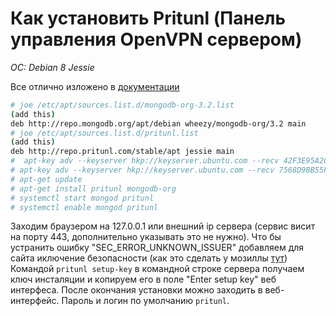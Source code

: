 # Как установить Pritunl (Панель управления OpenVPN сервером)
*OC: Debian 8 Jessie*

Все отлично изложено в [документации](https://docs.pritunl.com/v1/docs/installation)

```bash
# joe /etc/apt/sources.list.d/mongodb-org-3.2.list
(add this)
deb http://repo.mongodb.org/apt/debian wheezy/mongodb-org/3.2 main
# joe /etc/apt/sources.list.d/pritunl.list
(add this)
deb http://repo.pritunl.com/stable/apt jessie main
#  apt-key adv --keyserver hkp://keyserver.ubuntu.com --recv 42F3E95A2C4F08279C4960ADD68FA50FEA312927
# apt-key adv --keyserver hkp://keyserver.ubuntu.com --recv 7568D9BB55FF9E5287D586017AE645C0CF8E292A
# apt-get update
# apt-get install pritunl mongodb-org
# systemctl start mongod pritunl
# systemctl enable mongod pritunl
```
Заходим браузером на 127.0.0.1 или внешний ip сервера (сервис висит на порту 443, дополнительно указывать это не нужно). Что бы устранить ошибку "SEC_ERROR_UNKNOWN_ISSUER" добавляем для сайта иключение безопасности (как это сделать у мозиллы [тут](https://support.mozilla.org/ru/kb/kak-ustranit-oshibku-s-kodom-sec_error_unknown_iss))
Командой `pritunl setup-key` в командной строке сервера получаем ключ инсталяции и копируем его в поле "Enter setup key" веб интерфеса. После окончания установки можно заходить в веб-интерфейс. Пароль и логин по умолчанию `pritunl`.


<script>
  (function(i,s,o,g,r,a,m){i['GoogleAnalyticsObject']=r;i[r]=i[r]||function(){
  (i[r].q=i[r].q||[]).push(arguments)},i[r].l=1*new Date();a=s.createElement(o),
  m=s.getElementsByTagName(o)[0];a.async=1;a.src=g;m.parentNode.insertBefore(a,m)
  })(window,document,'script','https://www.google-analytics.com/analytics.js','ga');

  ga('create', 'UA-98112747-1', 'auto');
  ga('send', 'pageview');

</script>